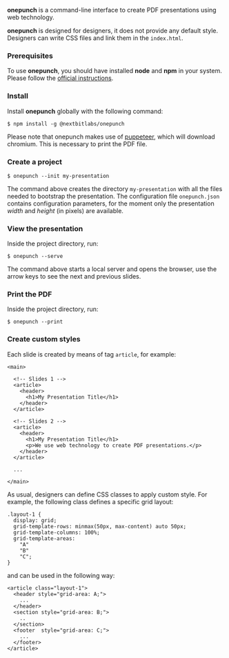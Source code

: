**onepunch** is a command-line interface to create PDF presentations using web technology.

**onepunch** is designed for designers, it does not provide any default style. Designers can write CSS files and link them in the `index.html`.

### Prerequisites

To use **onepunch**, you should have installed **node** and **npm** in your system. Please follow the [official instructions](https://www.npmjs.com/get-npm).

### Install

Install **onepunch** globally with the following command:

```
$ npm install -g @nextbitlabs/onepunch
```

Please note that onepunch makes use of [puppeteer](https://github.com/puppeteer/puppeteer/), which will download chromium. This is necessary to print the PDF file.

### Create a project

```
$ onepunch --init my-presentation
```

The command above creates the directory `my-presentation` with all the files needed to bootstrap the presentation. The configuration file `onepunch.json` contains configuration parameters, for the moment only the presentation *width* and *height* (in pixels) are available.

### View the presentation

Inside the project directory, run:

```
$ onepunch --serve
```

The command above starts a local server and opens the browser, use the arrow keys to see the next and previous slides.

### Print the PDF

Inside the project directory, run:

```
$ onepunch --print
```

### Create custom styles

Each slide is created by means of tag `article`, for example:

```
<main>

  <!-- Slides 1 -->
  <article>
    <header>
      <h1>My Presentation Title</h1>
    </header>
  </article>

  <!-- Slides 2 -->
  <article>
    <header>
      <h1>My Presentation Title</h1>
      <p>We use web technology to create PDF presentations.</p>
    </header>
  </article>

  ...

</main>
```

As usual, designers can define CSS classes to apply custom style. For example, the following class defines a specific grid layout:

```
.layout-1 {
  display: grid;
  grid-template-rows: minmax(50px, max-content) auto 50px;
  grid-template-columns: 100%;
  grid-template-areas:
    "A"
    "B"
    "C";
}
```

and can be used in the following way:

```
<article class="layout-1">
  <header style="grid-area: A;">
    ...
  </header>
  <section style="grid-area: B;">
    ..
  </section>
  <footer  style="grid-area: C;">
    ...
  </footer>
</article>
```
